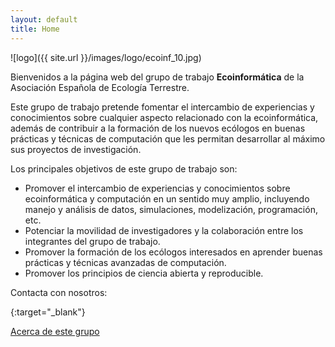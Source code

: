 ```yaml
---
layout: default
title: Home
---
```


![logo]({{ site.url }}/images/logo/ecoinf_10.jpg)


Bienvenidos a la página web del grupo de trabajo **Ecoinformática** de la Asociación Española de Ecología Terrestre. 

Este grupo de trabajo pretende fomentar el intercambio de experiencias y conocimientos sobre cualquier aspecto relacionado con la ecoinformática, además de contribuir a la formación de los nuevos ecólogos en buenas prácticas y técnicas de computación que les permitan desarrollar al máximo sus proyectos de investigación.

Los principales objetivos de este grupo de trabajo son:

* Promover el intercambio de experiencias y conocimientos sobre ecoinformática y computación en un sentido muy amplio, incluyendo manejo y análisis de datos, simulaciones, modelización, programación, etc.
* Potenciar la movilidad de investigadores y la colaboración entre los integrantes del grupo de trabajo.
* Promover la formación de los ecólogos interesados en aprender buenas prácticas y técnicas avanzadas de computación.
* Promover los principios de ciencia abierta y reproducible.


Contacta con nosotros:

[<i class="fa fa-twitter fa-3x"></i>](https://twitter.com/ecoinf_aeet){:target="_blank"} [<i class="fa fa-github fa-3x"></i>](http://github.com/ecoinfaeet) [<i class="fa fa-envelope fa-3x"></i>](mailto:ecoinf.aeet@gmail.com) [<i class="fa fa-list fa-3x"></i>](https://groups.google.com/forum/#!forum/ecoinformatica_aeet)


[Acerca de este grupo](about) 
